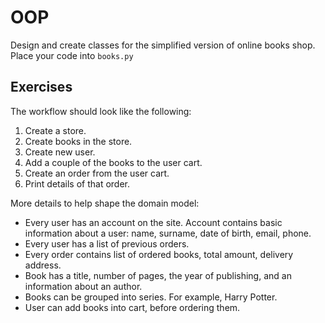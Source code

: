 # OOP

Design and create classes for the simplified version of online books shop.
Place your code into `books.py`

## Exercises

The workflow should look like the following:

1. Create a store.
2. Create books in the store.
3. Create new user.
4. Add a couple of the books to the user cart.
5. Create an order from the user cart.
6. Print details of that order.

More details to help shape the domain model:

- Every user has an account on the site. Account contains basic information about a user: name, surname, date of birth, email, phone.
- Every user has a list of previous orders.
- Every order contains list of ordered books, total amount, delivery address.
- Book has a title, number of pages, the year of publishing, and an information about an author.
- Books can be grouped into series. For example, Harry Potter.
- User can add books into cart, before ordering them.
